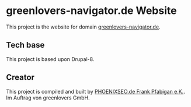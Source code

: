 # greenlovers-navigator.de Website

This project is the website for domain [greenlovers-navigator.de](https://greenlovers-navigator.de).

## Tech base

This project is based upon Drupal-8.

## Creator

This project is compiled and built by [PHOENIXSEO.de Frank Pfabigan e.K.](https://phoenixseo.de). Im Auftrag von greenlovers GmbH.
